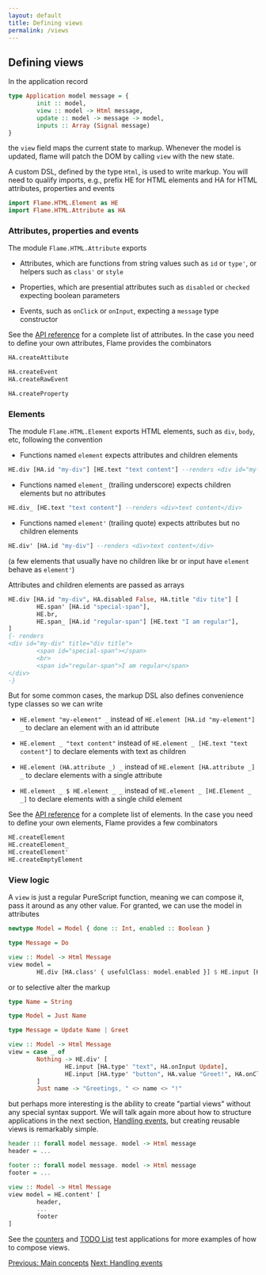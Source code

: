 ```yaml
---
layout: default
title: Defining views
permalink: /views
---
```


## Defining views

In the application record
```haskell
type Application model message = {
        init :: model,
        view :: model -> Html message,
        update :: model -> message -> model,
        inputs :: Array (Signal message)
}
```
the `view` field maps the current state to markup. Whenever the model is updated, flame will patch the DOM by calling `view` with the new state.

A custom DSL, defined by the type `Html`, is used to write markup. You will need to qualify imports, e.g., prefix HE for HTML elements and HA for HTML attributes, properties and events

```haskell
import Flame.HTML.Element as HE
import Flame.HTML.Attribute as HA
```

### Attributes, properties and events

The module `Flame.HTML.Attribute` exports

* Attributes, which are functions from string values such as `id` or `type'`, or helpers such as `class'` or `style`

* Properties, which are presential attributes such as `disabled` or `checked` expecting boolean parameters

* Events, such as `onClick` or `onInput`, expecting a `message` type constructor

See the [API reference](https://pursuit.purescript.org/packages/purescript-flame) for a complete list of attributes. In the case you need to define your own attributes, Flame provides the combinators

```haskell
HA.createAttibute

HA.createEvent
HA.createRawEvent

HA.createProperty
```

### Elements

The module `Flame.HTML.Element` exports HTML elements, such as `div`, `body`, etc, following the convention

* Functions named `element` expects attributes and children elements

```haskell
HE.div [HA.id "my-div"] [HE.text "text content"] --renders <div id="my-div">text content</div>
```

* Functions named `element_` (trailing underscore) expects children elements but no attributes

```haskell
HE.div_ [HE.text "text content"] --renders <div>text content</div>
```

* Functions named `element'` (trailing quote) expects attributes but no children elements

```haskell
HE.div' [HA.id "my-div"] --renders <div>text content</div>
```

(a few elements that usually have no children like br or input have `element` behave as `element'`)

Attributes and children elements are passed as arrays

```haskell
HE.div [HA.id "my-div", HA.disabled False, HA.title "div tite"] [
        HE.span' [HA.id "special-span"],
        HE.br,
        HE.span_ [HA.id "regular-span"] [HE.text "I am regular"],
]
{- renders
<div id="my-div" title="div title">
        <span id="special-span"></span>
        <br>
        <span id="regular-span">I am regular</span>
</div>
-}
```

But for some common cases, the markup DSL also defines convenience type classes so we can write

* `HE.element "my-element" _` instead of `HE.element [HA.id "my-element"] _` to declare an element with an id attribute

* `HE.element _ "text content"` instead of `HE.element _ [HE.text "text content"]` to declare elements with text as children

* `HE.element (HA.attribute _) _` instead of `HE.element [HA.attribute _] _` to declare elements with a single attribute

* `HE.element _ $ HE.element _ _` instead of `HE.element _ [HE.Element _ _]` to declare elements with a single child element

See the [API reference](https://pursuit.purescript.org/packages/purescript-flame) for a complete list of elements. In the case you need to define your own elements, Flame provides a few combinators
```haskell
HE.createElement
HE.createElement_
HE.createElement'
HE.createEmptyElement
```

### View logic

A `view` is just a regular PureScript function, meaning we can compose it, pass it around as any other value. For granted, we can use the model in attributes
```haskell
newtype Model = Model { done :: Int, enabled :: Boolean }

type Message = Do

view :: Model -> Html Message
view model =
        HE.div [HA.class' { usefulClass: model.enabled }] $ HE.input [HA.type' "button", HA.value "Do thing number " <> show $ model.done, HA.onClick Do]
```
or to selective alter the markup
```haskell
type Name = String

type Model = Just Name

type Message = Update Name | Greet

view :: Model -> Html Message
view = case _ of
        Nothing -> HE.div' [
                HE.input [HA.type' "text", HA.onInput Update],
                HE.input [HA.type' "button", HA.value "Greet!", HA.onClick Greet]
        ]
        Just name -> "Greetings, " <> name <> "!"
```
but perhaps more interesting is the ability to create "partial views" without any special syntax support. We will talk again more about how to structure applications in the next section, [Handling events](events), but creating reusable views is remarkably simple.
```haskell
header :: forall model message. model -> Html message
header = ...

footer :: forall model message. model -> Html message
footer = ...

view :: Model -> Html Message
view model = HE.content' [
        header,
        ...
        footer
]
```

See the [counters](https://github.com/easafe/purescript-flame/tree/master/examples/NoEffects/Counters) and [TODO List](https://github.com/easafe/purescript-flame/tree/master/examples/EffectList/Todo) test applications for more examples of how to compose views.

<a href="/concepts" class="direction previous">Previous: Main concepts</a>
<a href="/events" class="direction">Next: Handling events</a>
